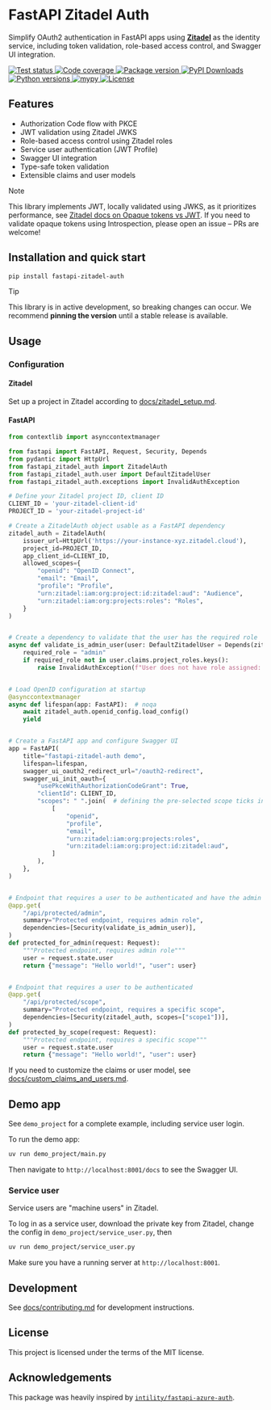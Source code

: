 # FastAPI Zitadel Auth

Simplify OAuth2 authentication in FastAPI apps using [**Zitadel**](https://zitadel.com/) as the identity service, 
including token validation, role-based access control, and Swagger UI integration.


<a href="https://github.com/cleanenergyexchange/fastapi-zitadel-auth/actions/workflows/test.yml" target="_blank">
    <img src="https://github.com/cleanenergyexchange/fastapi-zitadel-auth/actions/workflows/test.yml/badge.svg" alt="Test status">
</a>
<a href="https://codecov.io/gh/cleanenergyexchange/fastapi-zitadel-auth">
    <img src="https://codecov.io/gh/cleanenergyexchange/fastapi-zitadel-auth/graph/badge.svg?token=A3TSXDVLQT" alt="Code coverage"/> 
</a>
<a href="https://pypi.org/pypi/fastapi-zitadel-auth">
    <img src="https://img.shields.io/pypi/v/fastapi-zitadel-auth.svg?logo=pypi&logoColor=white&label=pypi" alt="Package version">
</a>
<a href="https://pepy.tech/projects/fastapi-zitadel-auth">
    <img src="https://static.pepy.tech/badge/fastapi-zitadel-auth/month" alt="PyPI Downloads">
</a>
<a href="https://python.org">
    <img src="https://img.shields.io/badge/python-v3.10+-blue.svg?logo=python&logoColor=white&label=python" alt="Python versions">
</a>
<a href="https://mypy-lang.org">
    <img src="https://www.mypy-lang.org/static/mypy_badge.svg" alt="mypy">
</a>
<a href="https://github.com/cleanenergyexchange/fastapi-zitadel-auth/blob/main/LICENSE">
    <img src="https://badgen.net/github/license/cleanenergyexchange/fastapi-zitadel-auth/" alt="License"/>
</a>


## Features

* Authorization Code flow with PKCE
* JWT validation using Zitadel JWKS
* Role-based access control using Zitadel roles
* Service user authentication (JWT Profile)
* Swagger UI integration
* Type-safe token validation
* Extensible claims and user models


> [!NOTE]
> This library implements JWT, locally validated using JWKS, as it prioritizes performance, 
> see [Zitadel docs on Opaque tokens vs JWT](https://zitadel.com/docs/concepts/knowledge/opaque-tokens#use-cases-and-trade-offs).
> If you need to validate opaque tokens using Introspection, please open an issue – PRs are welcome!


## Installation and quick start

```bash
pip install fastapi-zitadel-auth
```

> [!TIP]
> This library is in active development, so breaking changes can occur.
> We recommend **pinning the version** until a stable release is available.


## Usage

### Configuration

#### Zitadel

Set up a project in Zitadel according to [docs/zitadel_setup.md](docs/zitadel_setup.md).

#### FastAPI

```python
from contextlib import asynccontextmanager

from fastapi import FastAPI, Request, Security, Depends
from pydantic import HttpUrl
from fastapi_zitadel_auth import ZitadelAuth
from fastapi_zitadel_auth.user import DefaultZitadelUser
from fastapi_zitadel_auth.exceptions import InvalidAuthException

# Define your Zitadel project ID, client ID
CLIENT_ID = 'your-zitadel-client-id'
PROJECT_ID = 'your-zitadel-project-id'

# Create a ZitadelAuth object usable as a FastAPI dependency
zitadel_auth = ZitadelAuth(
    issuer_url=HttpUrl('https://your-instance-xyz.zitadel.cloud'),
    project_id=PROJECT_ID,
    app_client_id=CLIENT_ID,
    allowed_scopes={
        "openid": "OpenID Connect",
        "email": "Email",
        "profile": "Profile",
        "urn:zitadel:iam:org:project:id:zitadel:aud": "Audience",
        "urn:zitadel:iam:org:projects:roles": "Roles",
    }
)


# Create a dependency to validate that the user has the required role
async def validate_is_admin_user(user: DefaultZitadelUser = Depends(zitadel_auth)) -> None:
    required_role = "admin"
    if required_role not in user.claims.project_roles.keys():
        raise InvalidAuthException(f"User does not have role assigned: {required_role}")


# Load OpenID configuration at startup
@asynccontextmanager
async def lifespan(app: FastAPI):  # noqa
    await zitadel_auth.openid_config.load_config()
    yield


# Create a FastAPI app and configure Swagger UI
app = FastAPI(
    title="fastapi-zitadel-auth demo",
    lifespan=lifespan,
    swagger_ui_oauth2_redirect_url="/oauth2-redirect",
    swagger_ui_init_oauth={
        "usePkceWithAuthorizationCodeGrant": True,
        "clientId": CLIENT_ID,
        "scopes": " ".join(  # defining the pre-selected scope ticks in the Swagger UI
            [
                "openid",
                "profile",
                "email",
                "urn:zitadel:iam:org:projects:roles",
                "urn:zitadel:iam:org:project:id:zitadel:aud",
            ]
        ),
    },
)


# Endpoint that requires a user to be authenticated and have the admin role
@app.get(
    "/api/protected/admin",
    summary="Protected endpoint, requires admin role",
    dependencies=[Security(validate_is_admin_user)],
)
def protected_for_admin(request: Request):
    """Protected endpoint, requires admin role"""
    user = request.state.user
    return {"message": "Hello world!", "user": user}


# Endpoint that requires a user to be authenticated
@app.get(
    "/api/protected/scope",
    summary="Protected endpoint, requires a specific scope",
    dependencies=[Security(zitadel_auth, scopes=["scope1"])],
)
def protected_by_scope(request: Request):
    """Protected endpoint, requires a specific scope"""
    user = request.state.user
    return {"message": "Hello world!", "user": user}

```

If you need to customize the claims or user model, see [docs/custom_claims_and_users.md](docs/custom_claims_and_users.md).

## Demo app

See `demo_project` for a complete example, including service user login. 

To run the demo app:

```bash
uv run demo_project/main.py
```

Then navigate to `http://localhost:8001/docs` to see the Swagger UI.


### Service user

Service users are "machine users" in Zitadel.

To log in as a service user, download the private key from Zitadel, change the config in `demo_project/service_user.py`, then

```bash
uv run demo_project/service_user.py
```

Make sure you have a running server at `http://localhost:8001`.

## Development

See [docs/contributing.md](docs/contributing.md) for development instructions.

## License

This project is licensed under the terms of the MIT license.

## Acknowledgements

This package was heavily inspired by [`intility/fastapi-azure-auth`](https://github.com/intility/fastapi-azure-auth/).